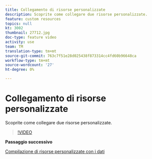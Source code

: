 ```yaml
---
title: Collegamento di risorse personalizzate
description: Scoprite come collegare due risorse personalizzate.
feature: custom resources
topics: null
kt: 3002
thumbnail: 27712.jpg
doc-type: feature video
activity: use
team: TM
translation-type: tm+mt
source-git-commit: 763c7f51e28d025438f873314cc4fd60b96648ca
workflow-type: tm+mt
source-wordcount: '27'
ht-degree: 0%

---
```



# Collegamento di risorse personalizzate

Scoprite come collegare due risorse personalizzate.

>[!VIDEO](https://video.tv.adobe.com/v/27712?quality=9)

**Passaggio successivo**

[Compilazione di risorse personalizzate con i dati](./populate-custom-resources-with-data.md)
